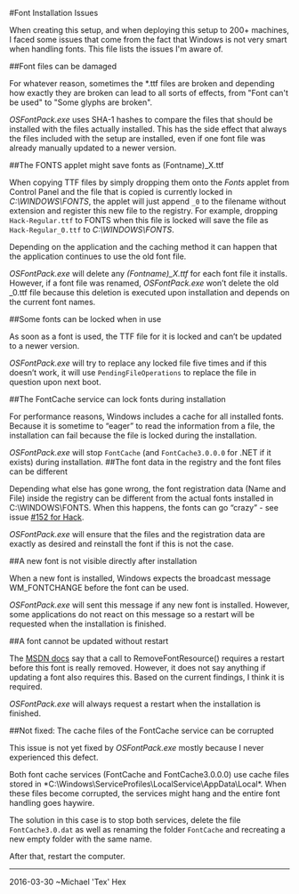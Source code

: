 #Font Installation Issues

When creating this setup, and when deploying this setup to 200+ machines, I faced some issues that come from the fact that Windows is not very smart when handling fonts. This file lists the issues I'm aware of.

##Font files can be damaged

For whatever reason, sometimes the *.ttf files are broken and depending how exactly they are broken can lead to all sorts of effects, from "Font can't be used" to "Some glyphs are broken".

*OSFontPack.exe* uses SHA-1 hashes to compare the files that should be installed with the files actually installed. This has the side effect that always the files included with the setup are installed, even if one font file was already manually updated to a newer version. 

##The FONTS applet might save fonts as (Fontname)_X.ttf

When copying TTF files by simply dropping them onto the *Fonts* applet from Control Panel and the file that is copied is currently locked in *C:\WINDOWS\FONTS*, the applet will just append `_0` to the filename without extension and register this new file to the registry. For example, dropping `Hack-Regular.ttf` to FONTS when this file is locked will save the file as `Hack-Regular_0.ttf` to *C:\WINDOWS\FONTS*. 

Depending on the application and the caching method it can happen that the application continues to use the old font file.
 
*OSFontPack.exe* will delete any *(Fontname)_X.ttf* for each font file it installs. However, if a font file was renamed, *OSFontPack.exe* won’t delete the old _0.ttf file because this deletion is executed upon installation and depends on the current font names.

##Some fonts can be locked when in use

As soon as a font is used, the TTF file for it is locked and can’t be updated to a newer version.

*OSFontPack.exe* will try to replace any locked file five times and if this doesn’t work, it will use `PendingFileOperations` to replace the file in question upon next boot. 

##The FontCache service can lock fonts during installation

For performance reasons, Windows includes a cache for all installed fonts. Because it is sometime to “eager” to read the information from a file, the installation can fail because the file is locked during the installation.

*OSFontPack.exe* will stop `FontCache` (and `FontCache3.0.0.0` for .NET if it exists) during installation.
##The font data in the registry and the font files can be different

Depending what else has gone wrong, the font registration data (Name and File) inside the registry can be different from the actual fonts installed in C:\WINDOWS\FONTS. When this happens, the fonts can go “crazy” - see issue [#152 for Hack](https://github.com/chrissimpkins/Hack/issues/152).

*OSFontPack.exe* will ensure that the files and the registration data are exactly as desired and reinstall the font if this is not the case.

##A new font is not visible directly after installation

When a new font is installed, Windows expects the broadcast message WM_FONTCHANGE before the font can be used. 

*OSFontPack.exe* will sent this message if any new font is installed. However, some applications do not react on this message so a restart will be requested when the installation is finished.

##A font cannot be updated without restart

The [MSDN  docs](https://msdn.microsoft.com/en-us/library/windows/desktop/dd183326%28v=vs.85%29.aspx) say that a call to RemoveFontResource() requires a restart before this font is really removed. However, it does not say anything if updating a font also requires this. Based on the current findings, I think it is required.

*OSFontPack.exe* will always request a restart when the installation is finished. 


##Not fixed: The cache files of the FontCache service can be corrupted

This issue is not yet fixed by *OSFontPack.exe* mostly because I never experienced this defect. 

Both font cache services (FontCache and FontCache3.0.0.0) use cache files stored in *C:\Windows\ServiceProfiles\LocalService\AppData\Local\*. When these files become corrupted, the services might hang and the entire font handling goes haywire. 

The solution in this case is to stop both services, delete the file `FontCache3.0.dat` as well as renaming the folder `FontCache` and recreating a new empty folder with the same name. 

After that, restart the computer. 


----------
2016-03-30
~Michael 'Tex' Hex

